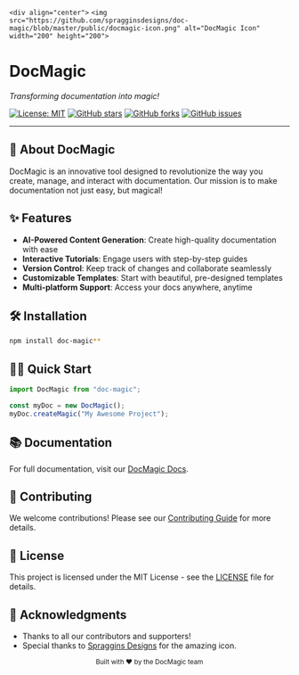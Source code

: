 `<div align="center">`
`<img src="https://github.com/spragginsdesigns/doc-magic/blob/master/public/docmagic-icon.png" alt="DocMagic Icon" width="200" height="200">`

# DocMagic

_Transforming documentation into magic!_

[![License: MIT](https://img.shields.io/badge/License-MIT-yellow.svg)](https://opensource.org/licenses/MIT)
[![GitHub stars](https://img.shields.io/github/stars/spragginsdesigns/doc-magic.svg)](https://github.com/spragginsdesigns/doc-magic/stargazers)
[![GitHub forks](https://img.shields.io/github/forks/spragginsdesigns/doc-magic.svg)](https://github.com/spragginsdesigns/doc-magic/network)
[![GitHub issues](https://img.shields.io/github/issues/spragginsdesigns/doc-magic.svg)](https://github.com/spragginsdesigns/doc-magic/issues)

</div>

---

## 🚀 About DocMagic

DocMagic is an innovative tool designed to revolutionize the way you create, manage, and interact with documentation. Our mission is to make documentation not just easy, but magical!

## ✨ Features

- **AI-Powered Content Generation**: Create high-quality documentation with ease
- **Interactive Tutorials**: Engage users with step-by-step guides
- **Version Control**: Keep track of changes and collaborate seamlessly
- **Customizable Templates**: Start with beautiful, pre-designed templates
- **Multi-platform Support**: Access your docs anywhere, anytime

## 🛠 Installation

```bash
npm install doc-magic**
```

## 🧙‍♂️ Quick Start

```javascript
import DocMagic from "doc-magic";

const myDoc = new DocMagic();
myDoc.createMagic("My Awesome Project");
```

## 📚 Documentation

For full documentation, visit our [DocMagic Docs](https://docmagic.docs.com).

## 🤝 Contributing

We welcome contributions! Please see our [Contributing Guide](CONTRIBUTING.md) for more details.

## 📄 License

This project is licensed under the MIT License - see the [LICENSE](LICENSE) file for details.

## 🙏 Acknowledgments

- Thanks to all our contributors and supporters!
- Special thanks to [Spraggins Designs](https://github.com/spragginsdesigns) for the amazing icon.

<div align="center">
  <sub>Built with ❤️ by the DocMagic team</sub>
</div>
